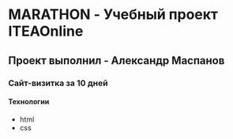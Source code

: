 # MARATHON - Учебный проект ITEAOnline
## Проект выполнил - Александр Маспанов
### Сайт-визитка за 10 дней

#### Технологии
- html
- css
